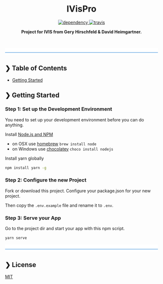 <h1 align="center">IVisPro</h1>

<p align="center">
  <a href="https://david-dm.org/fhnw-students/IVisPro-heimfeld">
    <img src="https://david-dm.org/fhnw-students/IVisPro-heimfeld/status.svg?style=flat" alt="dependency" />
  </a>
  <a href="https://travis-ci.org/fhnw-students/IVisPro-heimfeld">
    <img src="https://travis-ci.org/fhnw-students/IVisPro-heimfeld.svg?branch=master" alt="travis" />
  </a>
</p>

<p align="center">
  <b>Project for IVIS from Gery Hirschfeld & David Heimgartner.</b></br>
</p>

<br />

![divider](./w3tec-divider.png)

## ❯ Table of Contents

- [Getting Started](#-getting-started)

## ❯ Getting Started

### Step 1: Set up the Development Environment

You need to set up your development environment before you can do anything.

Install [Node.js and NPM](https://nodejs.org/en/download/)

- on OSX use [homebrew](http://brew.sh) `brew install node`
- on Windows use [chocolatey](https://chocolatey.org/) `choco install nodejs`

Install yarn globally

```bash
npm install yarn -g
```

### Step 2: Configure the new Project

Fork or download this project. Configure your package.json for your new project.

Then copy the `.env.example` file and rename it to `.env`.

### Step 3: Serve your App

Go to the project dir and start your app with this npm script.

```bash
yarn serve
```

![divider](./w3tec-divider.png)

## ❯ License

[MIT](/LICENSE)
